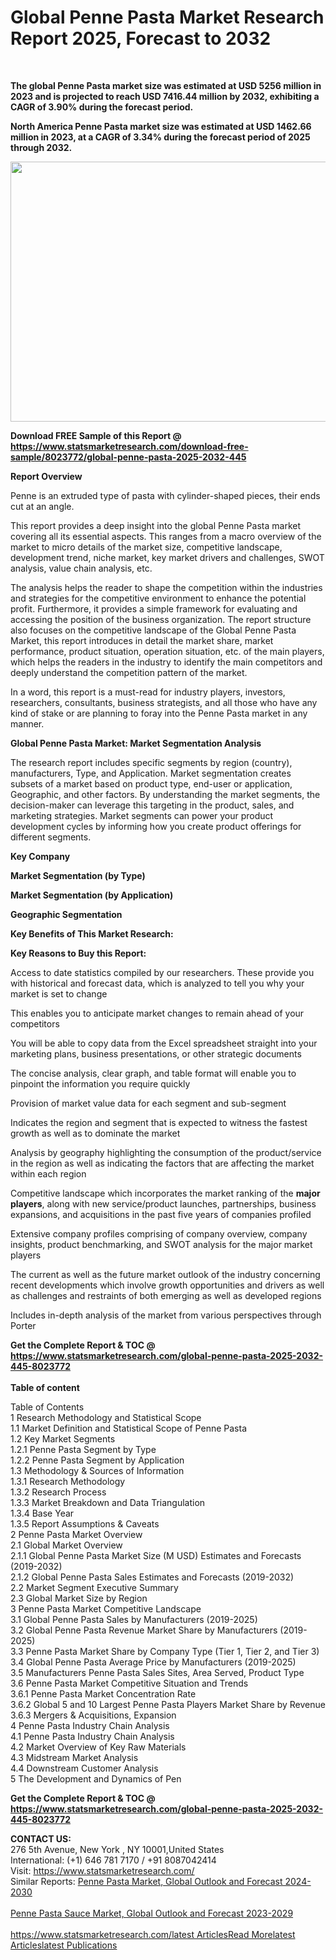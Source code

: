 <h1>Global Penne Pasta Market Research Report 2025, Forecast to 2032</h1><br/><p><strong>The global Penne Pasta market size was estimated at USD 5256 million in 2023 and is projected to reach USD 7416.44 million by 2032, exhibiting a <strong>CAGR</strong> of 3.90% during the forecast period.</strong></p><p><strong>North America Penne Pasta market size was estimated at USD 1462.66 million in 2023, at a <strong>CAGR</strong> of 3.34% during the forecast period of 2025 through 2032.</strong></p><p><img alt="" src="https://www.24marketreports.com/assets/report-images/PennePasta.png" style="height:416px; width:731px"></p><p><strong>Download FREE Sample of this Report @ <a href="https://www.statsmarketresearch.com/download-free-sample/8023772/global-penne-pasta-2025-2032-445">https://www.statsmarketresearch.com/download-free-sample/8023772/global-penne-pasta-2025-2032-445</a></strong></p><p><strong>Report Overview</strong></p><p>Penne is an extruded type of pasta with cylinder-shaped pieces, their ends cut at an angle.</p><p>This report provides a deep insight into the global Penne Pasta market covering all its essential aspects. This ranges from a macro overview of the market to micro details of the market size, competitive landscape, development trend, niche market, key market drivers and challenges, SWOT analysis, value chain analysis, etc.</p><p>The analysis helps the reader to shape the competition within the industries and strategies for the competitive environment to enhance the potential profit. Furthermore, it provides a simple framework for evaluating and accessing the position of the business organization. The report structure also focuses on the competitive landscape of the Global Penne Pasta Market, this report introduces in detail the market share, market performance, product situation, operation situation, etc. of the main players, which helps the readers in the industry to identify the main competitors and deeply understand the competition pattern of the market.</p><p>In a word, this report is a must-read for industry players, investors, researchers, consultants, business strategists, and all those who have any kind of stake or are planning to foray into the Penne Pasta market in any manner.</p><p><strong>Global Penne Pasta Market: Market Segmentation Analysis</strong></p><p>The research report includes specific segments by region (country), manufacturers, Type, and Application. Market segmentation creates subsets of a market based on product type, end-user or application, Geographic, and other factors. By understanding the market segments, the decision-maker can leverage this targeting in the product, sales, and marketing strategies. Market segments can power your product development cycles by informing how you create product offerings for different segments.</p><p><strong>Key Company</strong></p><p><strong>Market Segmentation (by Type)</strong></p><p><strong>Market Segmentation (<strong>by Application</strong>)</strong></p><p><strong>Geographic Segmentation</strong></p><p><strong>Key Benefits of This Market Research:</strong></p><p><strong>Key <strong>Reasons to Buy</strong> this Report:</strong></p><p>Access to date statistics compiled by our researchers. These provide you with historical and forecast data, which is analyzed to tell you why your market is set to change</p><p>This enables you to anticipate market changes to remain ahead of your competitors</p><p>You will be able to copy data from the Excel spreadsheet straight into your marketing plans, business presentations, or other strategic documents</p><p>The concise analysis, clear graph, and table format will enable you to pinpoint the information you require quickly</p><p>Provision of market value data for each segment and sub-segment</p><p>Indicates the region and segment that is expected to witness the fastest growth as well as to dominate the market</p><p>Analysis by geography highlighting the consumption of the product/service in the region as well as indicating the factors that are affecting the market within each region</p><p>Competitive landscape which incorporates the market ranking of the <strong>major players</strong>, along with new service/product launches, partnerships, business expansions, and acquisitions in the past five years of companies profiled</p><p>Extensive company profiles comprising of company overview, company insights, product benchmarking, and SWOT analysis for the major market players</p><p>The current as well as the future market outlook of the industry concerning recent developments which involve growth opportunities and drivers as well as challenges and restraints of both emerging as well as developed regions</p><p>Includes in-depth analysis of the market from various perspectives through Porter</p><div><b>Get the Complete Report & TOC @ <a href="https://www.statsmarketresearch.com/global-penne-pasta-2025-2032-445-8023772">https://www.statsmarketresearch.com/global-penne-pasta-2025-2032-445-8023772</a></b></div><br><b>Table of content</b><p>Table of Contents<br />1 Research Methodology and Statistical Scope<br />1.1 Market Definition and Statistical Scope of Penne Pasta<br />1.2 Key Market Segments<br />1.2.1 Penne Pasta Segment by Type<br />1.2.2 Penne Pasta Segment by Application<br />1.3 Methodology & Sources of Information<br />1.3.1 Research Methodology<br />1.3.2 Research Process<br />1.3.3 Market Breakdown and Data Triangulation<br />1.3.4 Base Year<br />1.3.5 Report Assumptions & Caveats<br />2 Penne Pasta Market Overview<br />2.1 Global Market Overview<br />2.1.1 Global Penne Pasta Market Size (M USD) Estimates and Forecasts (2019-2032)<br />2.1.2 Global Penne Pasta Sales Estimates and Forecasts (2019-2032)<br />2.2 Market Segment Executive Summary<br />2.3 Global Market Size by Region<br />3 Penne Pasta Market Competitive Landscape<br />3.1 Global Penne Pasta Sales by Manufacturers (2019-2025)<br />3.2 Global Penne Pasta Revenue Market Share by Manufacturers (2019-2025)<br />3.3 Penne Pasta Market Share by Company Type (Tier 1, Tier 2, and Tier 3)<br />3.4 Global Penne Pasta Average Price by Manufacturers (2019-2025)<br />3.5 Manufacturers Penne Pasta Sales Sites, Area Served, Product Type<br />3.6 Penne Pasta Market Competitive Situation and Trends<br />3.6.1 Penne Pasta Market Concentration Rate<br />3.6.2 Global 5 and 10 Largest Penne Pasta Players Market Share by Revenue<br />3.6.3 Mergers & Acquisitions, Expansion<br />4 Penne Pasta Industry Chain Analysis<br />4.1 Penne Pasta Industry Chain Analysis<br />4.2 Market Overview of Key Raw Materials<br />4.3 Midstream Market Analysis<br />4.4 Downstream Customer Analysis<br />5 The Development and Dynamics of Pen<br><div><b>Get the Complete Report & TOC @ <a href="https://www.statsmarketresearch.com/global-penne-pasta-2025-2032-445-8023772">https://www.statsmarketresearch.com/global-penne-pasta-2025-2032-445-8023772</a></b></div></p> <b>CONTACT US:</b><br>276 5th Avenue, New York , NY 10001,United States<br>International: (+1) 646 781 7170 / +91 8087042414<br>Visit: <a href="https://www.statsmarketresearch.com/">https://www.statsmarketresearch.com/</a><br>Similar Reports: <a href="https://www.statsmarketresearch.com/global-penne-pasta-2025-2032-445-8023772">Penne Pasta Market, Global Outlook and Forecast 2024-2030</a><br/><br/><a href="https://www.statsmarketresearch.com/global-penne-pasta-2025-2032-445-8023772">Penne Pasta Sauce Market, Global Outlook and Forecast 2023-2029</a><br/><br/><a href="https://gyeongbokgung.com">https://www.statsmarketresearch.com/</a><a href="https://hallyeomaritime.com">latest Articles</a><a href="https://jingwansa.com">Read More</a><a href=https://nguoiviet.jp/">latest Articles</a><a href="https://www.intelmarketresearch.com/">latest Publications</a>